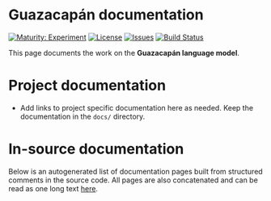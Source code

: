 # Guazacapán documentation

[![Maturity: Experiment](https://img.shields.io/badge/Maturity-Experiment-black.svg)](https://giellalt.github.io/MaturityClassification.html)
[![License](https://img.shields.io/github/license/giellalt/lang-xin-x-qda)](https://github.com/giellalt/lang-xin-x-qda/blob/main/LICENSE)
[![Issues](https://img.shields.io/github/issues/giellalt/lang-qda)](https://github.com/giellalt/lang-qda/issues)
[![Build Status](https://divvun-tc.giellalt.org/api/github/v1/repository/giellalt/lang-xin-x-qda/main/badge.svg)](https://github.com/giellalt/lang-xin-x-qda/actions)

This page documents the work on the **Guazacapán language model**. 

# Project documentation

* Add links to project specific documentation here as needed. Keep the documentation in the `docs/` directory.

# In-source documentation

Below is an autogenerated list of documentation pages built from structured comments in the source code. All pages are also concatenated and can be read as one long text [here](xin-x-qda.md).
